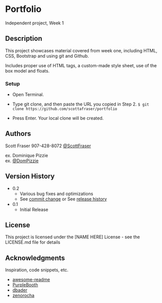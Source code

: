 # Portfolio

Independent project, Week 1

## Description

This project showcases material covered from week one, including HTML, CSS, Bootstrap and using git and Github.

Includes proper use of HTML tags, a custom-made style sheet, use of the box model and floats.

### Setup

* Open Terminal.

* Type git clone, and then paste the URL you copied in Step 2.
``
$ git clone https://github.com/scottafraser/portfolio
``
* Press Enter. Your local clone will be created.

## Authors

Scott Fraser
907-428-8072
[@ScottFraser](https://scottafraser@yahoo.com)

ex. Dominique Pizzie  
ex. [@DomPizzie](https://twitter.com/dompizzie)

## Version History

* 0.2
    * Various bug fixes and optimizations
    * See [commit change]() or See [release history]()
* 0.1
    * Initial Release

## License

This project is licensed under the [NAME HERE] License - see the LICENSE.md file for details

## Acknowledgments

Inspiration, code snippets, etc.
* [awesome-readme](https://github.com/matiassingers/awesome-readme)
* [PurpleBooth](https://gist.github.com/PurpleBooth/109311bb0361f32d87a2)
* [dbader](https://github.com/dbader/readme-template)
* [zenorocha](https://gist.github.com/zenorocha/4526327)
